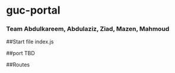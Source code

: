# guc-portal
### Team Abdulkareem, Abdulaziz, Ziad, Mazen, Mahmoud 

##Start file
index.js

##port
TBD

##Routes
